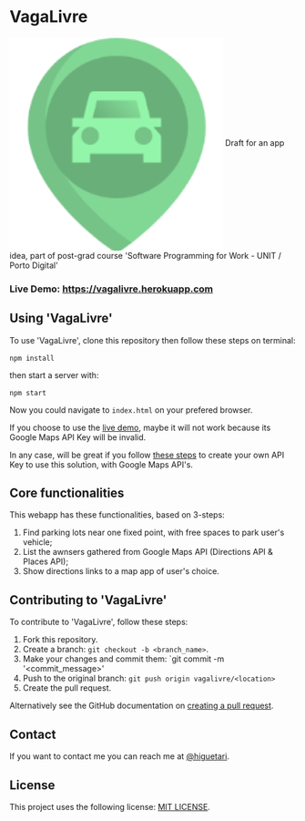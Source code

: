 # VagaLivre
<img align="center" alt="Vagalivre logo" src="https://github.com/thiagojacinto/vagalivre-web/blob/master/webapp/favicon/android-chrome-192x192.png">
Draft for an app idea, part of post-grad course 'Software Programming for Work - UNIT / Porto Digital'

### Live Demo: https://vagalivre.herokuapp.com

## Using 'VagaLivre'

To use 'VagaLivre', clone this repository then follow these steps on terminal:
```shell
npm install
```
then start a server with:
```shell
npm start
```
Now you could navigate to `index.html` on your prefered browser.

If you choose to use the [live demo](https://vagalivre.herokuapp.com), maybe it will not work because its Google Maps API Key will be invalid.

In any case, will be great if you follow [these steps](https://developers.google.com/maps/documentation/javascript/get-api-key) to create your own API Key to use this solution, with Google Maps API's.

## Core functionalities

This webapp has these functionalities, based on 3-steps:
  1. Find parking lots near one fixed point, with free spaces to park user's vehicle;
  2. List the awnsers gathered from Google Maps API (Directions API & Places API);
  3. Show directions links to a map app of user's choice.
  
## Contributing to 'VagaLivre'

To contribute to  'VagaLivre', follow these steps:

1. Fork this repository.
2. Create a branch: `git checkout -b <branch_name>`. 
3. Make your changes and commit them: `git commit -m '<commit_message>'
4. Push to the original branch: `git push origin vagalivre/<location>`
5. Create the pull request.

Alternatively see the GitHub documentation on [creating a pull request](https://help.github.com/en/github/collaborating-with-issues-and-pull-requests/creating-a-pull-request).

## Contact 

If you want to contact me you can reach me at [@higuetari](https://twitter.com/higuetari).

## License 

This project uses the following license: [MIT LICENSE](LICENSE).
